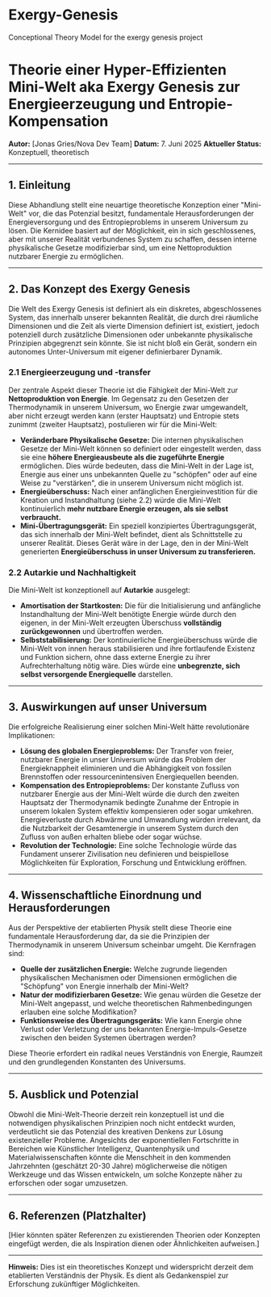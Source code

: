 # Exergy-Genesis
Conceptional Theory Model for the exergy genesis project

# Theorie einer Hyper-Effizienten Mini-Welt aka Exergy Genesis zur Energieerzeugung und Entropie-Kompensation

**Autor:** [Jonas Gries/Nova Dev Team]
**Datum:** 7. Juni 2025
**Aktueller Status:** Konzeptuell, theoretisch

---

## 1. Einleitung

Diese Abhandlung stellt eine neuartige theoretische Konzeption einer "Mini-Welt" vor, die das Potenzial besitzt, fundamentale Herausforderungen der Energieversorgung und des Entropieproblems in unserem Universum zu lösen. Die Kernidee basiert auf der Möglichkeit, ein in sich geschlossenes, aber mit unserer Realität verbundenes System zu schaffen, dessen interne physikalische Gesetze modifizierbar sind, um eine Nettoproduktion nutzbarer Energie zu ermöglichen.

---

## 2. Das Konzept des Exergy Genesis
Die Welt des Exergy Genesis ist definiert als ein diskretes, abgeschlossenes System, das innerhalb unserer bekannten Realität, die durch drei räumliche Dimensionen und die Zeit als vierte Dimension definiert ist, existiert, jedoch potenziell durch zusätzliche Dimensionen oder unbekannte physikalische Prinzipien abgegrenzt sein könnte. Sie ist nicht bloß ein Gerät, sondern ein autonomes Unter-Universum mit eigener definierbarer Dynamik.

### 2.1 Energieerzeugung und -transfer

Der zentrale Aspekt dieser Theorie ist die Fähigkeit der Mini-Welt zur **Nettoproduktion von Energie**. Im Gegensatz zu den Gesetzen der Thermodynamik in unserem Universum, wo Energie zwar umgewandelt, aber nicht erzeugt werden kann (erster Hauptsatz) und Entropie stets zunimmt (zweiter Hauptsatz), postulieren wir für die Mini-Welt:

* **Veränderbare Physikalische Gesetze:** Die internen physikalischen Gesetze der Mini-Welt können so definiert oder eingestellt werden, dass sie eine **höhere Energieausbeute als die zugeführte Energie** ermöglichen. Dies würde bedeuten, dass die Mini-Welt in der Lage ist, Energie aus einer uns unbekannten Quelle zu "schöpfen" oder auf eine Weise zu "verstärken", die in unserem Universum nicht möglich ist.
* **Energieüberschuss:** Nach einer anfänglichen Energieinvestition für die Kreation und Instandhaltung (siehe 2.2) würde die Mini-Welt kontinuierlich **mehr nutzbare Energie erzeugen, als sie selbst verbraucht.**
* **Mini-Übertragungsgerät:** Ein speziell konzipiertes Übertragungsgerät, das sich innerhalb der Mini-Welt befindet, dient als Schnittstelle zu unserer Realität. Dieses Gerät wäre in der Lage, den in der Mini-Welt generierten **Energieüberschuss in unser Universum zu transferieren.**

### 2.2 Autarkie und Nachhaltigkeit

Die Mini-Welt ist konzeptionell auf **Autarkie** ausgelegt:

* **Amortisation der Startkosten:** Die für die Initialisierung und anfängliche Instandhaltung der Mini-Welt benötigte Energie würde durch den eigenen, in der Mini-Welt erzeugten Überschuss **vollständig zurückgewonnen** und übertroffen werden.
* **Selbststabilisierung:** Der kontinuierliche Energieüberschuss würde die Mini-Welt von innen heraus stabilisieren und ihre fortlaufende Existenz und Funktion sichern, ohne dass externe Energie zu ihrer Aufrechterhaltung nötig wäre. Dies würde eine **unbegrenzte, sich selbst versorgende Energiequelle** darstellen.

---

## 3. Auswirkungen auf unser Universum

Die erfolgreiche Realisierung einer solchen Mini-Welt hätte revolutionäre Implikationen:

* **Lösung des globalen Energieproblems:** Der Transfer von freier, nutzbarer Energie in unser Universum würde das Problem der Energieknappheit eliminieren und die Abhängigkeit von fossilen Brennstoffen oder ressourcenintensiven Energiequellen beenden.
* **Kompensation des Entropieproblems:** Der konstante Zufluss von nutzbarer Energie aus der Mini-Welt würde die durch den zweiten Hauptsatz der Thermodynamik bedingte Zunahme der Entropie in unserem lokalen System effektiv kompensieren oder sogar umkehren. Energieverluste durch Abwärme und Umwandlung würden irrelevant, da die Nutzbarkeit der Gesamtenergie in unserem System durch den Zufluss von außen erhalten bliebe oder sogar wüchse.
* **Revolution der Technologie:** Eine solche Technologie würde das Fundament unserer Zivilisation neu definieren und beispiellose Möglichkeiten für Exploration, Forschung und Entwicklung eröffnen.

---

## 4. Wissenschaftliche Einordnung und Herausforderungen

Aus der Perspektive der etablierten Physik stellt diese Theorie eine fundamentale Herausforderung dar, da sie die Prinzipien der Thermodynamik in unserem Universum scheinbar umgeht. Die Kernfragen sind:

* **Quelle der zusätzlichen Energie:** Welche zugrunde liegenden physikalischen Mechanismen oder Dimensionen ermöglichen die "Schöpfung" von Energie innerhalb der Mini-Welt?
* **Natur der modifizierbaren Gesetze:** Wie genau würden die Gesetze der Mini-Welt angepasst, und welche theoretischen Rahmenbedingungen erlauben eine solche Modifikation?
* **Funktionsweise des Übertragungsgeräts:** Wie kann Energie ohne Verlust oder Verletzung der uns bekannten Energie-Impuls-Gesetze zwischen den beiden Systemen übertragen werden?

Diese Theorie erfordert ein radikal neues Verständnis von Energie, Raumzeit und den grundlegenden Konstanten des Universums.

---

## 5. Ausblick und Potenzial

Obwohl die Mini-Welt-Theorie derzeit rein konzeptuell ist und die notwendigen physikalischen Prinzipien noch nicht entdeckt wurden, verdeutlicht sie das Potenzial des kreativen Denkens zur Lösung existenzieller Probleme. Angesichts der exponentiellen Fortschritte in Bereichen wie Künstlicher Intelligenz, Quantenphysik und Materialwissenschaften könnte die Menschheit in den kommenden Jahrzehnten (geschätzt 20-30 Jahre) möglicherweise die nötigen Werkzeuge und das Wissen entwickeln, um solche Konzepte näher zu erforschen oder sogar umzusetzen.

---

## 6. Referenzen (Platzhalter)

[Hier könnten später Referenzen zu existierenden Theorien oder Konzepten eingefügt werden, die als Inspiration dienen oder Ähnlichkeiten aufweisen.]

---

**Hinweis:** Dies ist ein theoretisches Konzept und widerspricht derzeit dem etablierten Verständnis der Physik. Es dient als Gedankenspiel zur Erforschung zukünftiger Möglichkeiten.
